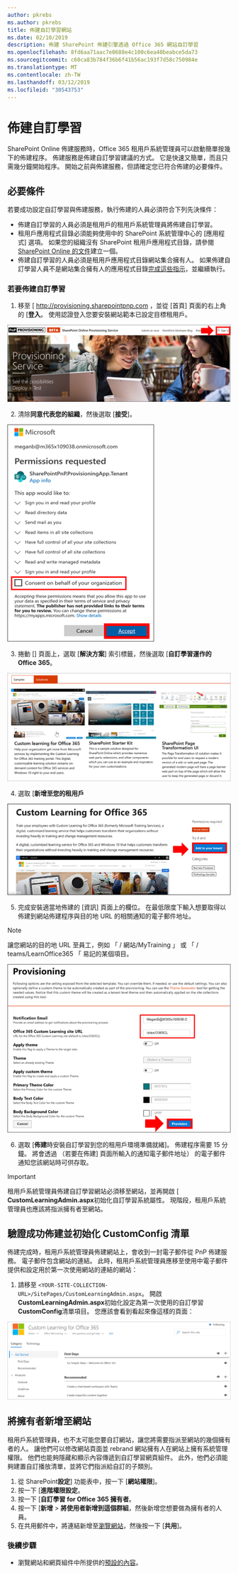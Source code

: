 ```yaml
---
author: pkrebs
ms.author: pkrebs
title: 佈建自訂學習網站
ms.date: 02/10/2019
description: 佈建 SharePoint 佈建引擎透過 Office 365 網站自訂學習
ms.openlocfilehash: 8fd6aa71aac7e0688e4c100c6ea40beabce5da73
ms.sourcegitcommit: c60ca83b784f36b6f41b56ac193f7d58c750984e
ms.translationtype: MT
ms.contentlocale: zh-TW
ms.lasthandoff: 03/12/2019
ms.locfileid: "30543753"
---
```

# <a name="provision-custom-learning"></a>佈建自訂學習 

SharePoint Online 佈建服務時，Office 365 租用戶系統管理員可以啟動簡單按幾下的佈建程序。 佈建服務是佈建自訂學習建議的方式。 它是快速又簡單，而且只需幾分鐘開始程序。 開始之前與佈建服務，但請確定您已符合佈建的必要條件。

## <a name="prerequisites"></a>必要條件
 
若要成功設定自訂學習與佈建服務，執行佈建的人員必須符合下列先決條件： 
 
- 佈建自訂學習的人員必須是租用戶的租用戶系統管理員將佈建自訂學習。  
- 租用戶應用程式目錄必須能夠使用中的 SharePoint 系統管理中心的 [應用程式] 選項。 如果您的組織沒有 SharePoint 租用戶應用程式目錄，請參閱[SharePoint Online 的文件](https://docs.microsoft.com/en-us/sharepoint/use-app-catalog)建立一個。  
- 佈建自訂學習的人員必須是租用戶應用程式目錄網站集合擁有人。 如果佈建自訂學習人員不是網站集合擁有人的應用程式目錄[完成這些指示](addappadmin.md)，並繼續執行。 

### <a name="to-provision-custom-learning"></a>若要佈建自訂學習

1. 移至 [ http://provisioning.sharepointpnp.com ，並從 [首頁] 頁面的右上角的 [**登入**。  使用認證登入您要安裝網站範本已設定目標租用戶。

![pnphome.png](media/inst_signin.png)

2. 清除**同意代表您的組織**，然後選取 [**接受**]。

![在](media/inst_perms.png)

3. 捲動 [] 頁面上，選取 [**解決方案**] 索引標籤，然後選取 [**自訂學習運作的 Office 365**。 

![在](media/inst_select.png)

4. 選取 [**新增至您的租用戶**

![inst_select.png](media/inst_add.png)

5. 完成安裝適當地佈建的 [資訊] 頁面上的欄位。 在最低限度下輸入想要取得以佈建到網站佈建程序與目的地 URL 的相關通知的電子郵件地址。  
> [!NOTE]
> 讓您網站的目的地 URL 至員工，例如 「 / 網站/MyTraining 」 或 「 / teams/LearnOffice365 「 易記的某個項目。

![inst_options.png](media/inst_options.png)

6. 選取 [**佈建**時安裝自訂學習到您的租用戶環境準備就緒]。  佈建程序需要 15 分鐘。 將會透過 （若要在佈建] 頁面所輸入的通知電子郵件地址） 的電子郵件通知您該網站時可供存取。 

> [!IMPORTANT]
> 租用戶系統管理員佈建自訂學習網站必須移至網站，並再開啟 [ **CustomLearningAdmin.aspx**初始化自訂學習系統屬性。 現階段，租用戶系統管理員也應該將指派擁有者至網站。 

## <a name="validate-provisioning-success-and-initialize-the-customconfig-list"></a>驗證成功佈建並初始化 CustomConfig 清單

佈建完成時，租用戶系統管理員佈建網站上，會收到一封電子郵件從 PnP 佈建服務。 電子郵件包含網站的連結。 此時，租用戶系統管理員應移至使用中電子郵件提供和設定用於第一次使用網站的連結的網站：

1. 請移至 `<YOUR-SITE-COLLECTION-URL>/SitePages/CustomLearningAdmin.aspx`。 開啟**CustomLearningAdmin.aspx**初始化設定為第一次使用的自訂學習**CustomConfig**清單項目。 您應該會看到看起來像這樣的頁面：

![cg adminapppage.png](media/cg-adminapppage.png)

## <a name="add-owners-to-site"></a>將擁有者新增至網站
租用戶系統管理員，也不太可能您要自訂網站，讓您將需要指派至網站的幾個擁有者的人。 讓他們可以修改網站頁面並 rebrand 網站擁有人在網站上擁有系統管理權限。 他們也能夠隱藏和顯示內容傳遞到自訂學習網頁組件。 此外，他們必須能夠建置自訂播放清單，並將它們指派給自訂的子類別。  

1. 從 SharePoint**設定**] 功能表中，按一下 [**網站權限**]。
2. 按一下 [**進階權限設定**。
3. 按一下 [**自訂學習 for Office 365 擁有者**。
4. 按一下 [**新增** > **將使用者新增到這個群組**，然後新增您想要做為擁有者的人員。 
5. 在共用郵件中，將連結新增至[瀏覽網站](https://docs.microsoft.com/en-us/Office365/CustomLearning/custom_explore)，然後按一下 [**共用**]。

### <a name="next-steps"></a>後續步驟
- 瀏覽網站和網頁組件中所提供的[預設的內容](custom_exploresite.md)。
